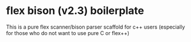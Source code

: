 # flex bison (v2.3) boilerplate
This is a pure flex scanner/bison parser scaffold for c++ users (especially for those who do not want to use pure C or flex++)
